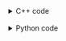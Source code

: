 <details><summary>C++ code</summary>

Runtime: `19 ms`, faster than `41.37%`.<br>
Memory Usage: `8.2 MB`, less than `31.42%`.<br>

![](https://github.com/archishmanghos/code-images/blob/master/Leetcode/12.png)

</details>

<br>

<details><summary>Python code</summary>

Runtime: `151 ms`, faster than `5.01%`.
Memory Usage: `13.8 MB`, less than `80.12%`.

![](https://github.com/archishmanghos/code-images/blob/master/Leetcode/12-py.png)

</details>